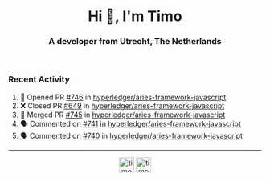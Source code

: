<h1 align="center">Hi 👋, I'm Timo</h1>
<h3 align="center">A developer from Utrecht, The Netherlands</h3>
<br/>
<!-- https://github.com/rahuldkjain/github-profile-readme-generator --!>

<!--  <p align="left"><img src="https://github-readme-stats.vercel.app/api?username=timoglastra&show_icons=true&count_private=true&" alt="timoglastra" /></p> --!>

<!--
Github language stats
<p align="left"><img src="https://github-readme-stats.vercel.app/api/top-langs/?username=timoglastra&layout=compact" alt="timoglastra" /><p>
-->

<!-- Codestats language stats -->
<!-- <p align="left"><img src="https://codestats-readme.vercel.app/api/top-langs/?username=timoglastra&layout=compact&language_count=12" alt="timoglastra" /><p>    --!>
  
<h3>Recent Activity</h3>

<!--START_SECTION:activity-->
1. 💪 Opened PR [#746](https://github.com/hyperledger/aries-framework-javascript/pull/746) in [hyperledger/aries-framework-javascript](https://github.com/hyperledger/aries-framework-javascript)
2. ❌ Closed PR [#649](https://github.com/hyperledger/aries-framework-javascript/pull/649) in [hyperledger/aries-framework-javascript](https://github.com/hyperledger/aries-framework-javascript)
3. 🎉 Merged PR [#745](https://github.com/hyperledger/aries-framework-javascript/pull/745) in [hyperledger/aries-framework-javascript](https://github.com/hyperledger/aries-framework-javascript)
4. 🗣 Commented on [#741](https://github.com/hyperledger/aries-framework-javascript/issues/741) in [hyperledger/aries-framework-javascript](https://github.com/hyperledger/aries-framework-javascript)
5. 🗣 Commented on [#740](https://github.com/hyperledger/aries-framework-javascript/issues/740) in [hyperledger/aries-framework-javascript](https://github.com/hyperledger/aries-framework-javascript)
<!--END_SECTION:activity-->

---

<p align="center">
<a href="https://twitter.com/timoglastra" target="blank"><img align="center" src="https://cdn.jsdelivr.net/npm/simple-icons@3.0.1/icons/twitter.svg" alt="timoglastra" height="30" width="30" /></a>
<a href="https://linkedin.com/in/timoglastra" target="blank"><img align="center" src="https://cdn.jsdelivr.net/npm/simple-icons@3.0.1/icons/linkedin.svg" alt="timoglastra" height="30" width="30" /></a>
</p>



